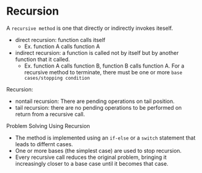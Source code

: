 # Recursion

A `recursive method` is one that directly or indirectly invokes iteself.
- direct recursion: function calls itself
  - Ex. function A calls function A
- indirect recursion:  a function is called not by itself but by another function that it called.
  - Ex. function A calls function B, function B calls function A.
For a recursive method to terminate, there must be one or more `base cases/stopping condition`

Recursion:
- nontail recursion: There are pending operations on tail position.
- tail recursion: there are no pending operations to be performed on return from a recursive call.

Problem Solving Using Recursion
- The method is implemented using an `if-else` or a `switch` statement that leads to differnt cases.
- One or more bases (the simplest case) are used to stop recursion.
- Every recursive call reduces the original problem, bringing it increasingly closer to a base case until
it becomes that case.
